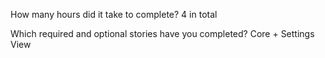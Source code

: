 How many hours did it take to complete? 4 in total

Which required and optional stories have you completed? Core + Settings View